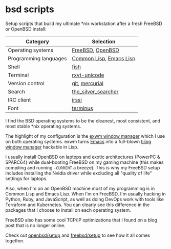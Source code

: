 # bsd scripts

Setup scripts that build my ultimate \*nix workstation after a fresh FreeBSD or OpenBSD install:

| Category              | Selection                                                                                                |
| ---                   | ---                                                                                                      |
| Operating systems     | [FreeBSD](https://freebsd.org), [OpenBSD](https://openbsd.org)                                           |
| Programming languages | [Common Lisp](https://lisp-lang.org), [Emacs Lisp](https://www.gnu.org/software/emacs/manual/eintr.html) |
| Shell                 | [fish](https://fishshell.com)                                                                            |
| Terminal              | [rxvt-unicode](https://wiki.archlinux.org/index.php/Rxvt-unicode)                                        |
| Version control       | [git](https://git-scm.com/), [mercurial](https://www.mercurial-scm.org/)                                 |
| Search                | [the\_silver\_searcher](https://geoff.greer.fm/ag/)                                                      |
| IRC client            | [irssi](https://irssi.org)                                                                               |
| Font                  | [terminus](http://terminus-font.sourceforge.net)                                                         |

I find the BSD operating systems to be the cleanest, most consistent, and most stable \*nix operating systems.

The highlight of my configuration is the [exwm window manager](https://github.com/ch11ng/exwm) which I use on both operating systems. exwm turns [Emacs](https://www.gnu.org/software/emacs/) into a full-blown [tiling window manager]( https://en.wikipedia.org/wiki/Tiling_window_manager) hackable in Lisp.

I usually install OpenBSD on laptops and exotic architectures (PowerPC & SPARC64) while dual-booting FreeBSD on my gaming machine (this makes compiling and running `-CURRENT` a breeze). This is why my FreeBSD setup includes installing the Nvidia driver while excluding all "quality of life" settings for laptops.

Also, when I'm on an OpenBSD machine most of my programming is in Common Lisp and Emacs Lisp. When I'm on FreeBSD, I'm  usually hacking in Python, Ruby, and JavaScript, as well as doing DevOps work with tools like Terraform and Kubernetes. You can clearly see this difference in the packages that I choose to install on each operating system.

FreeBSD also has some cool TCP/IP optimizations that I found on a blog post that is no longer online.

Check out [openbsd/setup](openbsd/setup) and [freebsd/setup](freebsd/setup) to see how it all comes together.
